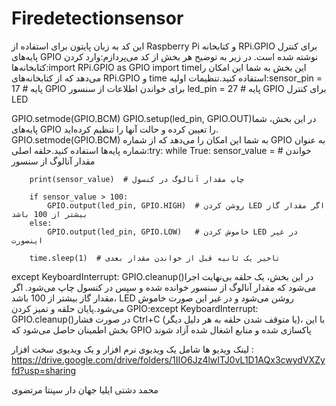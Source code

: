 # Firedetectionsensor




این کد به زبان پایتون برای استفاده از Raspberry Pi و کتابخانه RPi.GPIO برای کنترل پایه‌های GPIO نوشته شده است. در زیر به توضیح هر بخش از کد می‌پردازم:وارد کردن کتابخانه‌ها:import RPi.GPIO as GPIO
import timeاین بخش به شما این امکان را می‌دهد که از کتابخانه‌های RPi.GPIO و time استفاده کنید.تنظیمات اولیه:sensor_pin = 17  # پایه GPIO برای خواندن اطلاعات از سنسور
led_pin = 27     # پایه GPIO برای کنترل LED

GPIO.setmode(GPIO.BCM)
GPIO.setup(led_pin, GPIO.OUT)در این بخش، شما پایه‌های GPIO را تعیین کرده و حالت آنها را تنظیم کرده‌اید. GPIO.setmode(GPIO.BCM) به شما این امکان را می‌دهد که از شماره GPIO به عنوان شماره پایه‌ها استفاده کنید.حلقه اصلی:try:
    while True:
        sensor_value = # خواندن مقدار آنالوگ از سنسور

        print(sensor_value)  # چاپ مقدار آنالوگ در کنسول

        if sensor_value > 100:
            GPIO.output(led_pin, GPIO.HIGH)  # روشن کردن LED اگر مقدار گاز بیشتر از 100 باشد
        else:
            GPIO.output(led_pin, GPIO.LOW)   # خاموش کردن LED در غیر اینصورت

        time.sleep(1)  # تاخیر یک ثانیه قبل از خواندن مقدار بعدی
except KeyboardInterrupt:
    GPIO.cleanup()در این بخش، یک حلقه بی‌نهایت اجرا می‌شود که مقدار آنالوگ از سنسور خوانده شده و سپس در کنسول چاپ می‌شود. اگر مقدار گاز بیشتر از 100 باشد، LED روشن می‌شود و در غیر این صورت خاموش می‌شود.پایان حلقه و تمیز کردن GPIO:except KeyboardInterrupt:
    GPIO.cleanup()در صورت فشار Ctrl+C (یا متوقف شدن حلقه به هر دلیل دیگر)، با این بخش اطمینان حاصل می‌شود که GPIO پاکسازی شده و منابع اشغال شده آزاد شوند

لینک ویدیو ها شامل یک ویدیوی نرم افزار و یک ویدیوی سخت افزار : 
https://drive.google.com/drive/folders/1IIO6Jz4lwITJ0vL1D1AQx3cwydVXZyfd?usp=sharing




محمد دشتی 
ایلیا جهان دار
سپنتا مرتضوی
